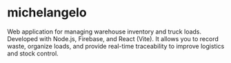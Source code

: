 # michelangelo
Web application for managing warehouse inventory and truck loads. Developed with Node.js, Firebase, and React (Vite). It allows you to record waste, organize loads, and provide real-time traceability to improve logistics and stock control.
